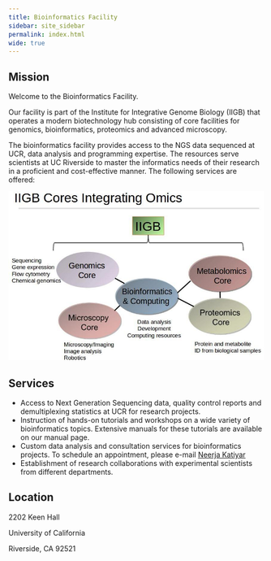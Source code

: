 ```yaml
---
title: Bioinformatics Facility
sidebar: site_sidebar
permalink: index.html
wide: true
---
```


## Mission

Welcome to the Bioinformatics Facility.

Our facility is part of the Institute for Integrative Genome Biology (IIGB) that operates a modern biotechnology hub consisting of core facilities for genomics, bioinformatics, proteomics and advanced microscopy. 

The bioinformatics facility provides access to the NGS data sequenced at UCR, data analysis and programming expertise. The resources serve scientists at UC Riverside to master the informatics needs of their research in a proficient and cost-effective manner. The following services are offered:

![Bioinformatics Services](/images/ucr-services.jpg)

## Services

* Access to Next Generation Sequencing data, quality control reports and demultiplexing statistics at UCR for research projects.
* Instruction of hands-on tutorials and workshops on a wide variety of bioinformatics topics. Extensive manuals for these tutorials are available on our manual page.
* Custom data analysis and consultation services for bioinformatics projects. To schedule an appointment, please e-mail [Neerja Katiyar](mailto:neerja.katiyar@ucr.edu)
* Establishment of research collaborations with experimental scientists from different departments.


## Location

2202 Keen Hall

University of California

Riverside, CA 92521


